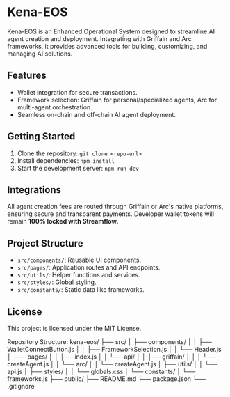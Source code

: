 # Kena-EOS

Kena-EOS is an Enhanced Operational System designed to streamline AI agent creation and deployment. Integrating with Griffain and Arc frameworks, it provides advanced tools for building, customizing, and managing AI solutions.

## Features
- Wallet integration for secure transactions.
- Framework selection: Griffain for personal/specialized agents, Arc for multi-agent orchestration.
- Seamless on-chain and off-chain AI agent deployment.

## Getting Started
1. Clone the repository: `git clone <repo-url>`
2. Install dependencies: `npm install`
3. Start the development server: `npm run dev`

## Integrations
All agent creation fees are routed through Griffain or Arc's native platforms, ensuring secure and transparent payments. Developer wallet tokens will remain **100% locked with Streamflow**.

## Project Structure
- `src/components/`: Reusable UI components.
- `src/pages/`: Application routes and API endpoints.
- `src/utils/`: Helper functions and services.
- `src/styles/`: Global styling.
- `src/constants/`: Static data like frameworks.

## License
This project is licensed under the MIT License.

Repository Structure:
kena-eos/
├── src/
│   ├── components/
│   │   ├── WalletConnectButton.js
│   │   ├── FrameworkSelection.js
│   │   └── Header.js
│   ├── pages/
│   │   ├── index.js
│   │   └── api/
│   │       ├── griffain/
│   │       │   └── createAgent.js
│   │       └── arc/
│   │           └── createAgent.js
│   ├── utils/
│   │   └── api.js
│   ├── styles/
│   │   └── globals.css
│   └── constants/
│       └── frameworks.js
├── public/
├── README.md
├── package.json
└── .gitignore
